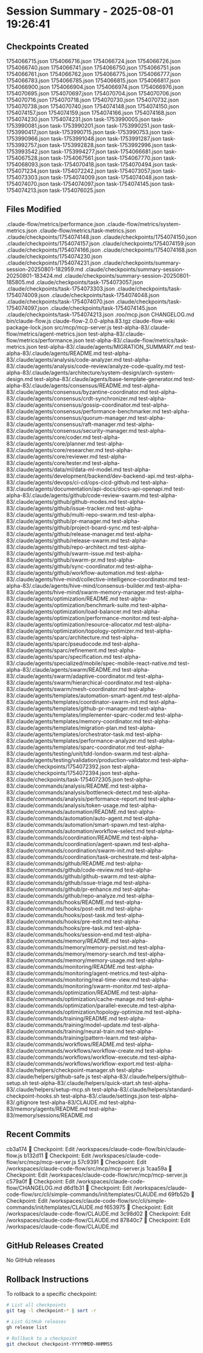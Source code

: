 # Session Summary - 2025-08-01 19:26:41

## Checkpoints Created
1754066715.json
1754066716.json
1754066724.json
1754066726.json
1754066740.json
1754066741.json
1754066750.json
1754066751.json
1754066761.json
1754066762.json
1754066775.json
1754066777.json
1754066783.json
1754066785.json
1754066815.json
1754066817.json
1754066900.json
1754066904.json
1754066974.json
1754066976.json
1754070695.json
1754070697.json
1754070704.json
1754070706.json
1754070716.json
1754070718.json
1754070730.json
1754070732.json
1754070738.json
1754070740.json
1754074148.json
1754074150.json
1754074157.json
1754074159.json
1754074166.json
1754074168.json
1754074230.json
1754074231.json
task-1753990005.json
task-1753990081.json
task-1753990201.json
task-1753990251.json
task-1753990417.json
task-1753990715.json
task-1753990753.json
task-1753990966.json
task-1753991048.json
task-1753991287.json
task-1753992757.json
task-1753992828.json
task-1753992996.json
task-1753993542.json
task-1753994277.json
task-1754066681.json
task-1754067528.json
task-1754067561.json
task-1754067770.json
task-1754068093.json
task-1754070418.json
task-1754070494.json
task-1754071234.json
task-1754072242.json
task-1754073057.json
task-1754073303.json
task-1754074009.json
task-1754074048.json
task-1754074070.json
task-1754074097.json
task-1754074145.json
task-1754074213.json
task-1754076025.json

## Files Modified
.claude-flow/metrics/performance.json
.claude-flow/metrics/system-metrics.json
.claude-flow/metrics/task-metrics.json
.claude/checkpoints/1754074148.json
.claude/checkpoints/1754074150.json
.claude/checkpoints/1754074157.json
.claude/checkpoints/1754074159.json
.claude/checkpoints/1754074166.json
.claude/checkpoints/1754074168.json
.claude/checkpoints/1754074230.json
.claude/checkpoints/1754074231.json
.claude/checkpoints/summary-session-20250801-182959.md
.claude/checkpoints/summary-session-20250801-183424.md
.claude/checkpoints/summary-session-20250801-185805.md
.claude/checkpoints/task-1754073057.json
.claude/checkpoints/task-1754073303.json
.claude/checkpoints/task-1754074009.json
.claude/checkpoints/task-1754074048.json
.claude/checkpoints/task-1754074070.json
.claude/checkpoints/task-1754074097.json
.claude/checkpoints/task-1754074145.json
.claude/checkpoints/task-1754074213.json
.roo/mcp.json
CHANGELOG.md
bin/claude-flow.js
claude-flow-2.0.0-alpha.83.tgz
claude-flow-wiki
package-lock.json
src/mcp/mcp-server.js
test-alpha-83/.claude-flow/metrics/agent-metrics.json
test-alpha-83/.claude-flow/metrics/performance.json
test-alpha-83/.claude-flow/metrics/task-metrics.json
test-alpha-83/.claude/agents/MIGRATION_SUMMARY.md
test-alpha-83/.claude/agents/README.md
test-alpha-83/.claude/agents/analysis/code-analyzer.md
test-alpha-83/.claude/agents/analysis/code-review/analyze-code-quality.md
test-alpha-83/.claude/agents/architecture/system-design/arch-system-design.md
test-alpha-83/.claude/agents/base-template-generator.md
test-alpha-83/.claude/agents/consensus/README.md
test-alpha-83/.claude/agents/consensus/byzantine-coordinator.md
test-alpha-83/.claude/agents/consensus/crdt-synchronizer.md
test-alpha-83/.claude/agents/consensus/gossip-coordinator.md
test-alpha-83/.claude/agents/consensus/performance-benchmarker.md
test-alpha-83/.claude/agents/consensus/quorum-manager.md
test-alpha-83/.claude/agents/consensus/raft-manager.md
test-alpha-83/.claude/agents/consensus/security-manager.md
test-alpha-83/.claude/agents/core/coder.md
test-alpha-83/.claude/agents/core/planner.md
test-alpha-83/.claude/agents/core/researcher.md
test-alpha-83/.claude/agents/core/reviewer.md
test-alpha-83/.claude/agents/core/tester.md
test-alpha-83/.claude/agents/data/ml/data-ml-model.md
test-alpha-83/.claude/agents/development/backend/dev-backend-api.md
test-alpha-83/.claude/agents/devops/ci-cd/ops-cicd-github.md
test-alpha-83/.claude/agents/documentation/api-docs/docs-api-openapi.md
test-alpha-83/.claude/agents/github/code-review-swarm.md
test-alpha-83/.claude/agents/github/github-modes.md
test-alpha-83/.claude/agents/github/issue-tracker.md
test-alpha-83/.claude/agents/github/multi-repo-swarm.md
test-alpha-83/.claude/agents/github/pr-manager.md
test-alpha-83/.claude/agents/github/project-board-sync.md
test-alpha-83/.claude/agents/github/release-manager.md
test-alpha-83/.claude/agents/github/release-swarm.md
test-alpha-83/.claude/agents/github/repo-architect.md
test-alpha-83/.claude/agents/github/swarm-issue.md
test-alpha-83/.claude/agents/github/swarm-pr.md
test-alpha-83/.claude/agents/github/sync-coordinator.md
test-alpha-83/.claude/agents/github/workflow-automation.md
test-alpha-83/.claude/agents/hive-mind/collective-intelligence-coordinator.md
test-alpha-83/.claude/agents/hive-mind/consensus-builder.md
test-alpha-83/.claude/agents/hive-mind/swarm-memory-manager.md
test-alpha-83/.claude/agents/optimization/README.md
test-alpha-83/.claude/agents/optimization/benchmark-suite.md
test-alpha-83/.claude/agents/optimization/load-balancer.md
test-alpha-83/.claude/agents/optimization/performance-monitor.md
test-alpha-83/.claude/agents/optimization/resource-allocator.md
test-alpha-83/.claude/agents/optimization/topology-optimizer.md
test-alpha-83/.claude/agents/sparc/architecture.md
test-alpha-83/.claude/agents/sparc/pseudocode.md
test-alpha-83/.claude/agents/sparc/refinement.md
test-alpha-83/.claude/agents/sparc/specification.md
test-alpha-83/.claude/agents/specialized/mobile/spec-mobile-react-native.md
test-alpha-83/.claude/agents/swarm/README.md
test-alpha-83/.claude/agents/swarm/adaptive-coordinator.md
test-alpha-83/.claude/agents/swarm/hierarchical-coordinator.md
test-alpha-83/.claude/agents/swarm/mesh-coordinator.md
test-alpha-83/.claude/agents/templates/automation-smart-agent.md
test-alpha-83/.claude/agents/templates/coordinator-swarm-init.md
test-alpha-83/.claude/agents/templates/github-pr-manager.md
test-alpha-83/.claude/agents/templates/implementer-sparc-coder.md
test-alpha-83/.claude/agents/templates/memory-coordinator.md
test-alpha-83/.claude/agents/templates/migration-plan.md
test-alpha-83/.claude/agents/templates/orchestrator-task.md
test-alpha-83/.claude/agents/templates/performance-analyzer.md
test-alpha-83/.claude/agents/templates/sparc-coordinator.md
test-alpha-83/.claude/agents/testing/unit/tdd-london-swarm.md
test-alpha-83/.claude/agents/testing/validation/production-validator.md
test-alpha-83/.claude/checkpoints/1754072392.json
test-alpha-83/.claude/checkpoints/1754072394.json
test-alpha-83/.claude/checkpoints/task-1754072305.json
test-alpha-83/.claude/commands/analysis/README.md
test-alpha-83/.claude/commands/analysis/bottleneck-detect.md
test-alpha-83/.claude/commands/analysis/performance-report.md
test-alpha-83/.claude/commands/analysis/token-usage.md
test-alpha-83/.claude/commands/automation/README.md
test-alpha-83/.claude/commands/automation/auto-agent.md
test-alpha-83/.claude/commands/automation/smart-spawn.md
test-alpha-83/.claude/commands/automation/workflow-select.md
test-alpha-83/.claude/commands/coordination/README.md
test-alpha-83/.claude/commands/coordination/agent-spawn.md
test-alpha-83/.claude/commands/coordination/swarm-init.md
test-alpha-83/.claude/commands/coordination/task-orchestrate.md
test-alpha-83/.claude/commands/github/README.md
test-alpha-83/.claude/commands/github/code-review.md
test-alpha-83/.claude/commands/github/github-swarm.md
test-alpha-83/.claude/commands/github/issue-triage.md
test-alpha-83/.claude/commands/github/pr-enhance.md
test-alpha-83/.claude/commands/github/repo-analyze.md
test-alpha-83/.claude/commands/hooks/README.md
test-alpha-83/.claude/commands/hooks/post-edit.md
test-alpha-83/.claude/commands/hooks/post-task.md
test-alpha-83/.claude/commands/hooks/pre-edit.md
test-alpha-83/.claude/commands/hooks/pre-task.md
test-alpha-83/.claude/commands/hooks/session-end.md
test-alpha-83/.claude/commands/memory/README.md
test-alpha-83/.claude/commands/memory/memory-persist.md
test-alpha-83/.claude/commands/memory/memory-search.md
test-alpha-83/.claude/commands/memory/memory-usage.md
test-alpha-83/.claude/commands/monitoring/README.md
test-alpha-83/.claude/commands/monitoring/agent-metrics.md
test-alpha-83/.claude/commands/monitoring/real-time-view.md
test-alpha-83/.claude/commands/monitoring/swarm-monitor.md
test-alpha-83/.claude/commands/optimization/README.md
test-alpha-83/.claude/commands/optimization/cache-manage.md
test-alpha-83/.claude/commands/optimization/parallel-execute.md
test-alpha-83/.claude/commands/optimization/topology-optimize.md
test-alpha-83/.claude/commands/training/README.md
test-alpha-83/.claude/commands/training/model-update.md
test-alpha-83/.claude/commands/training/neural-train.md
test-alpha-83/.claude/commands/training/pattern-learn.md
test-alpha-83/.claude/commands/workflows/README.md
test-alpha-83/.claude/commands/workflows/workflow-create.md
test-alpha-83/.claude/commands/workflows/workflow-execute.md
test-alpha-83/.claude/commands/workflows/workflow-export.md
test-alpha-83/.claude/helpers/checkpoint-manager.sh
test-alpha-83/.claude/helpers/github-safe.js
test-alpha-83/.claude/helpers/github-setup.sh
test-alpha-83/.claude/helpers/quick-start.sh
test-alpha-83/.claude/helpers/setup-mcp.sh
test-alpha-83/.claude/helpers/standard-checkpoint-hooks.sh
test-alpha-83/.claude/settings.json
test-alpha-83/.gitignore
test-alpha-83/CLAUDE.md
test-alpha-83/memory/agents/README.md
test-alpha-83/memory/sessions/README.md

## Recent Commits
cb3a174 🔖 Checkpoint: Edit /workspaces/claude-code-flow/bin/claude-flow.js
b132d11 🔖 Checkpoint: Edit /workspaces/claude-code-flow/src/mcp/mcp-server.js
57c9391 🔖 Checkpoint: Edit /workspaces/claude-code-flow/src/mcp/mcp-server.js
1caa59a 🔖 Checkpoint: Edit /workspaces/claude-code-flow/src/mcp/mcp-server.js
c579a0f 🔖 Checkpoint: Edit /workspaces/claude-code-flow/CHANGELOG.md
d6d1b31 🔖 Checkpoint: Edit /workspaces/claude-code-flow/src/cli/simple-commands/init/templates/CLAUDE.md
69fb52b 🔖 Checkpoint: Edit /workspaces/claude-code-flow/src/cli/simple-commands/init/templates/CLAUDE.md
f653975 🔖 Checkpoint: Edit /workspaces/claude-code-flow/CLAUDE.md
3c98d02 🔖 Checkpoint: Edit /workspaces/claude-code-flow/CLAUDE.md
87840c7 🔖 Checkpoint: Edit /workspaces/claude-code-flow/CLAUDE.md

## GitHub Releases Created
No GitHub releases

## Rollback Instructions
To rollback to a specific checkpoint:
```bash
# List all checkpoints
git tag -l checkpoint-* | sort -r

# List GitHub releases
gh release list

# Rollback to a checkpoint
git checkout checkpoint-YYYYMMDD-HHMMSS
```
